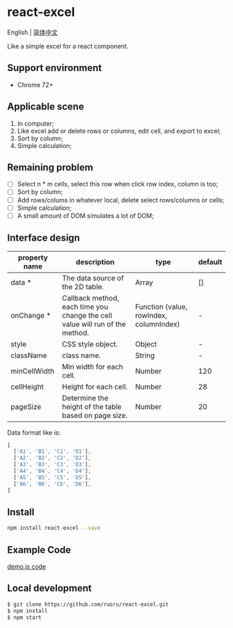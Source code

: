 # react-excel

<!-- [![Build Status](https://img.shields.io/travis/ruoru/react-excel.svg?style=flat-square)](https://travis-ci.org/ruoru/react-excel)
[![Codecov](https://img.shields.io/codecov/c/github/ruoru/react-excel/master.svg?style=flat-square)](https://codecov.io/gh/ruoru/react-excel/branch/master)
[![Dependency Status](https://img.shields.io/gemnasium/react-component/trigger.svg?style=flat-square)](https://gemnasium.com/ruoru/react-excel)

[![NPM Version](https://img.shields.io/npm/v/react-excel.svg?style=flat-square)](https://www.npmjs.org/package/react-excel)
[![NPM Downloads](http://img.shields.io/npm/dm/react-excel.svg?style=flat-square)](https://npmjs.org/package/react-excel) -->

English | [简体中文](README-zh_CN.md)

Like a simple excel for a react component.

## Support environment

* Chrome 72+

## Applicable scene

1. In computer;
2. Like excel add or delete rows or columns, edit cell, and export to excel;
3. Sort by column;
4. Simple calculation;

## Remaining problem

* [ ] Select n \* m cells, select this row when click row index, column is too;
* [ ] Sort by column;
* [ ] Add rows/colums in whatever local, delete select rows/columns or cells;
* [ ] Simple calculation;
* [ ] A small amount of DOM simulates a lot of DOM;

## Interface design

| property name          | description                                                                         | type                                              | default                                                           |
| ---------------------- | ----------------------------------------------------------------------------------- | ------------------------------------------------- | ----------------------------------------------------------------- |
| data \*                | The data source of the 2D table.                                                    | Array                                             | []                                                                |
| onChange \*            | Callback method, each time you change the cell value will run of the method.        | Function (value, rowIndex, columnIndex)           | -                                                                 |
| style                  | CSS style object.                                                                   | Object                                            | -                                                                 |
| className              | class name.                                                                         | String                                            | -                                                                 |
| minCellWidth           | Min width for each cell.                                                         | Number                                            | 120                                                               |
| cellHeight             | Height for each cell.                                          | Number                                            | 28                                                                |
| pageSize               | Determine the height of the table based on page size.                                  | Number                                            | 20                                                                |

Data format like is:

```js
[
  ['A1', 'B1', 'C1', 'D1'],
  ['A2', 'B2', 'C2', 'D2'],
  ['A3', 'B3', 'C3', 'D3'],
  ['A4', 'B4', 'C4', 'D4'],
  ['A5', 'B5', 'C5', 'D5'],
  ['A6', 'B6', 'C6', 'D6'],
]
```

## Install

```bash
npm install react-excel --save
```

## Example Code

[demo.js code](./example/views/Picker.js)

## Local development

```sh
$ git clone https://github.com/ruoru/react-excel.git
$ npm install
$ npm start
```